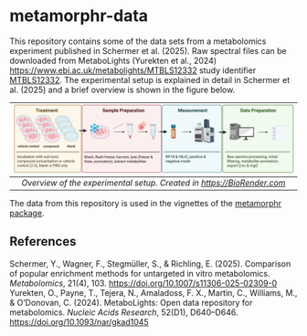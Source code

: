 # metamorphr-data

This repository contains some of the data sets from a metabolomics experiment published in Schermer et al. (2025). 
Raw spectral files can be downloaded from MetaboLights (Yurekten et al., 2024) <https://www.ebi.ac.uk/metabolights/MTBLS12332> study identifier [MTBLS12332](https://www.ebi.ac.uk/metabolights/editor/MTBLS12332/descriptors). 
The experimental setup is explained in detail in Schermer et al. (2025) and a brief overview is shown in the figure below.

| ![](figures/wf-overview.png) |
|:--:| 
| *Overview of the experimental setup. Created in <https://BioRender.com>* |

The data from this repository is used in the vignettes of the [metamorphr package](https://github.com/yasche/metamorphr).

## References

Schermer, Y., Wagner, F., Stegmüller, S., & Richling, E. (2025). Comparison of popular enrichment methods for untargeted in vitro metabolomics. *Metabolomics*, 21(4), 103. <https://doi.org/10.1007/s11306-025-02309-0>
Yurekten, O., Payne, T., Tejera, N., Amaladoss, F. X., Martin, C., Williams, M., & O’Donovan, C. (2024). MetaboLights: Open data repository for metabolomics. *Nucleic Acids Research*, 52(D1), D640–D646. <https://doi.org/10.1093/nar/gkad1045>
